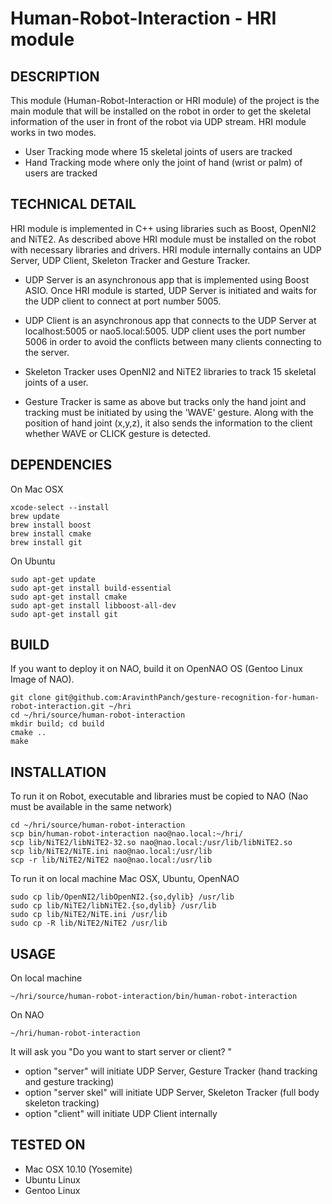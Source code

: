 Human-Robot-Interaction - HRI module
==================================================================

DESCRIPTION
--------------------------------------
This module (Human-Robot-Interaction or HRI module) of the project is the main module that will be installed on the robot in order to get the skeletal information of the user in front of the robot via UDP stream.
HRI module works in two modes.

- User Tracking mode where 15 skeletal joints of users are tracked
- Hand Tracking mode where only the joint of hand (wrist or palm) of users are tracked


TECHNICAL DETAIL
--------------------------------------
HRI module is implemented in C++ using libraries such as Boost, OpenNI2 and NiTE2.
As described above HRI module must be installed on the robot with necessary libraries and drivers.
HRI module internally contains an UDP Server, UDP Client, Skeleton Tracker and Gesture Tracker.

- UDP Server is an asynchronous app that is implemented using Boost ASIO.
Once HRI module is started, UDP Server is initiated and waits for the UDP client to connect at port number 5005.

- UDP Client is an asynchronous app that connects to the UDP Server at localhost:5005 or nao5.local:5005.
UDP client uses the port number 5006 in order to avoid the conflicts between many clients connecting to the server.

- Skeleton Tracker uses OpenNI2 and NiTE2 libraries to track 15 skeletal joints of a user.

- Gesture Tracker is same as above but tracks only the hand joint and tracking must be initiated by using the 'WAVE' gesture.
Along with the position of hand joint (x,y,z), it also sends the information to the client whether WAVE or CLICK gesture is detected.

DEPENDENCIES
--------------------------------------
On Mac OSX
```
xcode-select --install
brew update
brew install boost
brew install cmake
brew install git
```

On Ubuntu
```
sudo apt-get update
sudo apt-get install build-essential
sudo apt-get install cmake
sudo apt-get install libboost-all-dev
sudo apt-get install git
```

BUILD
--------------------------------------
If you want to deploy it on NAO, build it on OpenNAO OS (Gentoo Linux Image of NAO).

```
git clone git@github.com:AravinthPanch/gesture-recognition-for-human-robot-interaction.git ~/hri
cd ~/hri/source/human-robot-interaction
mkdir build; cd build
cmake ..
make
```

INSTALLATION
--------------------------------------
To run it on Robot, executable and libraries must be copied to NAO (Nao must be available in the same network)
```
cd ~/hri/source/human-robot-interaction
scp bin/human-robot-interaction nao@nao.local:~/hri/
scp lib/NiTE2/libNiTE2-32.so nao@nao.local:/usr/lib/libNiTE2.so
scp lib/NiTE2/NiTE.ini nao@nao.local:/usr/lib
scp -r lib/NiTE2/NiTE2 nao@nao.local:/usr/lib
```

To run it on local machine Mac OSX, Ubuntu, OpenNAO
```
sudo cp lib/OpenNI2/libOpenNI2.{so,dylib} /usr/lib
sudo cp lib/NiTE2/libNiTE2.{so,dylib} /usr/lib
sudo cp lib/NiTE2/NiTE.ini /usr/lib
sudo cp -R lib/NiTE2/NiTE2 /usr/lib
```

USAGE
--------------------------------------
On local machine
```
~/hri/source/human-robot-interaction/bin/human-robot-interaction
```

On NAO
```
~/hri/human-robot-interaction
```

It will ask you "Do you want to start server or client? "
- option "server" will initiate UDP Server, Gesture Tracker (hand tracking and gesture tracking)
- option "server skel" will initiate UDP Server, Skeleton Tracker (full body skeleton tracking)
- option "client" will initiate UDP Client internally


TESTED ON
--------------------------------------
- Mac OSX 10.10 (Yosemite)
- Ubuntu Linux
- Gentoo Linux
